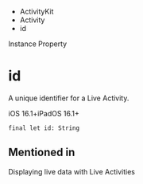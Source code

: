 

- ActivityKit
- Activity
-  id 

Instance Property

# id

A unique identifier for a Live Activity.

iOS 16.1+iPadOS 16.1+

``` source
final let id: String
```

## Mentioned in 

Displaying live data with Live Activities

